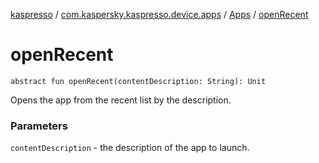 [kaspresso](../../index.md) / [com.kaspersky.kaspresso.device.apps](../index.md) / [Apps](index.md) / [openRecent](./open-recent.md)

# openRecent

`abstract fun openRecent(contentDescription: String): Unit`

Opens the app from the recent list by the description.

### Parameters

`contentDescription` - the description of the app to launch.
